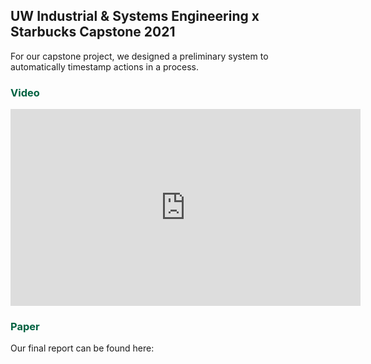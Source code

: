 ## UW Industrial & Systems Engineering x Starbucks Capstone 2021 

For our capstone project, we designed a preliminary system to automatically timestamp actions in a process.

### <span style="color:#006241">Video</span>

<iframe width="560" height="315" align=center src="https://www.youtube.com/embed/2_aYM54F9uY" title="YouTube video player" frameborder="0" allow="accelerometer; autoplay; clipboard-write; encrypted-media; gyroscope; picture-in-picture" allowfullscreen></iframe>

### <span style="color:#006241">Paper</span>

Our final report can be found here:
